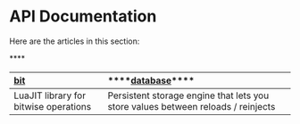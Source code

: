 # API Documentation

Here are the articles in this section:

\*\*\*\*

| [bit](https://capsizes.gitbook.io/greatsharp-lua/developers/api-documentation/bit) | \*\*\*\*[**database**](https://gamesensical.gitbook.io/docs/developers/globals/database)\*\*\*\* |
| :--- | :--- |
| LuaJIT library for bitwise operations | Persistent storage engine that lets you store values between reloads / reinjects |




